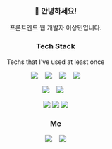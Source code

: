 
<h3 align="center"> 👋 안녕하세요!</h3>

<p align="center"> 프론트엔드 웹 개발자 이상민입니다.</p>

<h3 align="center"> Tech Stack </h3>

<p align="center">Techs that I've used at least once</p>

<p align="center">
  <img src="https://img.shields.io/badge/javascript-F7DF1E?style=for-the-badge&logo=javascript&logoColor=black">&nbsp;&nbsp;&nbsp;
  <img src="https://img.shields.io/badge/react-61DAFB?style=for-the-badge&logo=react&logoColor=black">&nbsp;&nbsp;&nbsp;
  <img src="https://img.shields.io/badge/html5-E34F26?style=for-the-badge&logo=html5&logoColor=white">&nbsp;&nbsp;&nbsp;
  <img src="https://img.shields.io/badge/css-1572B6?style=for-the-badge&logo=css3&logoColor=white">
</p>

<p align="center">
  <img src="https://img.shields.io/badge/typescript%20-%23007ACC.svg?&style=for-the-badge&logo=typescript&logoColor=white"/>&nbsp;&nbsp;&nbsp;
  <img src="https://img.shields.io/badge/tailwind-06B6D4?&style=for-the-badge&logo=tailwindcss&logoColor=white"/>&nbsp;&nbsp;&nbsp;
</p>

<p align="center">
<img src="https://img.shields.io/badge/node.js-339933?style=for-the-badge&logo=Node.js&logoColor=white">
<img src="https://img.shields.io/badge/express-000000?style=for-the-badge&logo=express&logoColor=white">
<img src="https://img.shields.io/badge/mongoDB-47A248?style=for-the-badge&logo=MongoDB&logoColor=white">
</p>

<h3 align="center"> Me  </h3>

<p align="center">
  <a href="mailto:nezcoreen@gmail.com"><img src="https://img.shields.io/badge/Gmail-d14836?style=for-the-badge&logo=Gmail&logoColor=white&link=wltjd326@gmail.com"/></a>&nbsp;&nbsp;&nbsp;
  <a href="https://scrawny-office-a44.notion.site/Front-end-TIL-f0468b15bf094f9d80617624dbdbcafa"><img src="https://img.shields.io/badge/notion-FFFFFF?style=for-the-badge&logo=notion&logoColor=black"></a>
<p/>



   
